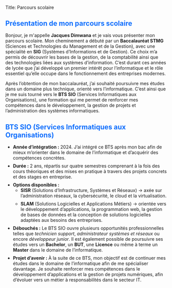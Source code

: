 Title: Parcours scolaire

<title>Parcours</title>
<style>    .card {
        border: none;
        border-radius: 0.5rem;
    }
    .card-header {
        background-color: #0d6efd;
        color: white;
        font-weight: bold;
    }
    .section-title {
        color: #0d6efd;
        font-weight: bold;
        margin-bottom: 1rem;
    }
    hr {
        border-top: 2px solid #0d6efd;
    }
    ul li {
        margin-bottom: 0.5rem;
    }
</style>

<body>
    <main class="container my-5">
        <!-- Présentation -->
        <div class="card shadow-sm mb-4">
            <div class="card-body">
                <h2 class="section-title">Présentation de mon parcours scolaire</h2>
                <p>
                    Bonjour, je m'appelle <strong>Jacques Dimwana</strong> et je vais vous présenter mon parcours scolaire. 
                    Mon cheminement a débuté par un <strong>Baccalauréat STMG</strong> (Sciences et Technologies du Management et de la Gestion), 
                    avec une spécialité en <strong>SIG</strong> (Systèmes d’Informations et de Gestion). 
                    Ce choix m’a permis de découvrir les bases de la gestion, de la comptabilité ainsi que des technologies liées aux systèmes d’information. 
                    C’est durant ces années de lycée que j’ai développé un premier intérêt pour l’informatique et le rôle essentiel qu’elle occupe 
                    dans le fonctionnement des entreprises modernes.
                </p>
                <p>
                    Après l’obtention de mon baccalauréat, j’ai souhaité poursuivre mes études dans un domaine plus technique, 
                    orienté vers l’informatique. C’est ainsi que je me suis tourné vers le <strong>BTS SIO</strong> 
                    (Services Informatiques aux Organisations), une formation qui me permet de renforcer mes compétences dans 
                    le développement, la gestion de projets et l’administration des systèmes informatiques.
                </p>
            </div>
        </div>
        <!-- BTS SIO -->
        <div class="card shadow-sm mb-4">
            <div class="card-body">
                <h2 class="section-title">BTS SIO (Services Informatiques aux Organisations)</h2>
                <ul>
                    <li><strong>Année d’intégration :</strong> 2024. J’ai intégré ce BTS après mon bac afin de mieux m’orienter 
                        dans le domaine de l’informatique et d’acquérir des compétences concrètes.</li>               
                    <li><strong>Durée :</strong> 2 ans, répartis sur quatre semestres comprenant à la fois des cours théoriques 
                        et des mises en pratique à travers des projets concrets et des stages en entreprise.</li>                    
                    <li><strong>Options disponibles :</strong>
                        <ul>
                            <li><strong>SISR</strong> (Solutions d’Infrastructure, Systèmes et Réseaux) → axée sur 
                                l’administration réseaux, la cybersécurité, le cloud et la virtualisation.</li>
                            <li><strong>SLAM</strong> (Solutions Logicielles et Applications Métiers) → orientée vers 
                                le développement d’applications, la programmation web, la gestion de bases de données 
                                et la conception de solutions logicielles adaptées aux besoins des entreprises.</li>
                        </ul>
                    </li>
                    <li><strong>Débouchés :</strong> Le BTS SIO ouvre plusieurs opportunités professionnelles telles que 
                        <em>technicien support</em>, <em>administrateur systèmes et réseaux</em> ou encore 
                        <em>développeur junior</em>. Il est également possible de poursuivre ses études vers un 
                        <strong>Bachelor</strong>, un <strong>BUT</strong>, une <strong>Licence</strong> ou même à terme 
                        un <strong>Master</strong> dans le domaine de l’informatique.</li>
                    <li><strong>Projet d’avenir :</strong> À la suite de ce BTS, mon objectif est de continuer mes études 
                        dans le domaine de l’informatique afin de me spécialiser davantage. Je souhaite renforcer mes compétences 
                        dans le développement d’applications et la gestion de projets numériques, afin d’évoluer vers un métier 
                        à responsabilités dans le secteur IT.</li>
                </ul>
            </div>
        </div>
    </main>
</body>
